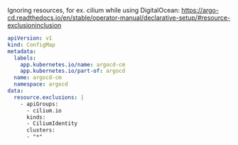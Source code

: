 Ignoring resources, for ex. cilium while using DigitalOcean:
https://argo-cd.readthedocs.io/en/stable/operator-manual/declarative-setup/#resource-exclusioninclusion

```yaml
apiVersion: v1
kind: ConfigMap
metadata:
  labels:
    app.kubernetes.io/name: argocd-cm
    app.kubernetes.io/part-of: argocd
  name: argocd-cm
  namespace: argocd
data:
  resource.exclusions: |
    - apiGroups:
      - cilium.io
      kinds:
      - CiliumIdentity
      clusters:
      - "*"
```